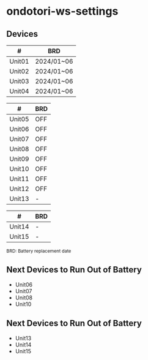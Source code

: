 # ondotori-ws-settings

## Devices

| # | BRD |
| --- | --- |
| Unit01 | 2024/01~06 |
| Unit02 | 2024/01~06 |
| Unit03 | 2024/01~06 |
| Unit04 | 2024/01~06 |

| # | BRD |
| --- | --- |
| Unit05 | OFF |
| Unit06 | OFF |
| Unit07 | OFF |
| Unit08 | OFF |
| Unit09 | OFF |
| Unit10 | OFF |
| Unit11 | OFF |
| Unit12 | OFF |
| Unit13 | - |

| # | BRD |
| --- | --- |
| Unit14 | - |
| Unit15 | - |

<small>BRD: Battery replacement date</small>

## Next Devices to Run Out of Battery

- Unit06
- Unit07
- Unit08
- Unit10

## Next Devices to Run Out of Battery

- Unit13
- Unit14
- Unit15
